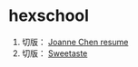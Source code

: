 # hexschool

1. 切版： [Joanne Chen resume](https://spingtseng.github.io/hexschool/Joanne%20Chen/) 
2. 切版： [Sweetaste](https://spingtseng.github.io/hexschool/sweetaste/)
